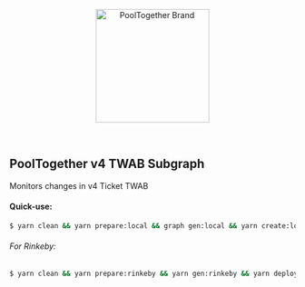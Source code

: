 <p align="center">
  <a href="https://github.com/pooltogether/pooltogether--brand-assets">
    <img src="https://github.com/pooltogether/pooltogether--brand-assets/blob/977e03604c49c63314450b5d432fe57d34747c66/logo/pooltogether-logo--purple-gradient.png?raw=true" alt="PoolTogether Brand" style="max-width:100%;" width="200">
  </a>
</p>

<br />

## PoolTogether v4 TWAB Subgraph

Monitors changes in v4 Ticket TWAB

#### Quick-use:

```sh
$ yarn clean && yarn prepare:local && graph gen:local && yarn create:local && yarn deploy:local
```

###### For Rinkeby:
```sh
$ yarn clean && yarn prepare:rinkeby && yarn gen:rinkeby && yarn deploy:rinkeby
```


